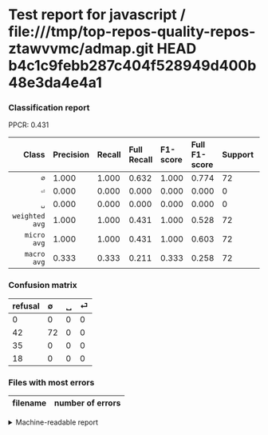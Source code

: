 # Test report for javascript / file:///tmp/top-repos-quality-repos-ztawvvmc/admap.git HEAD b4c1c9febb287c404f528949d400b48e3da4e4a1

### Classification report

PPCR: 0.431

| Class | Precision | Recall | Full Recall | F1-score | Full F1-score | Support | Full Support | PPCR |
|------:|:----------|:-------|:------------|:---------|:---------|:--------|:-------------|:-----|
| `∅` | 1.000| 1.000| 0.632| 1.000| 0.774| 72| 114| 0.632 |
| `⏎` | 0.000| 0.000| 0.000| 0.000| 0.000| 0| 18| 0.000 |
| `␣` | 0.000| 0.000| 0.000| 0.000| 0.000| 0| 35| 0.000 |
| `weighted avg` | 1.000| 1.000| 0.431| 1.000| 0.528| 72| 167| 0.431 |
| `micro avg` | 1.000| 1.000| 0.431| 1.000| 0.603| 72| 167| 0.431 |
| `macro avg` | 0.333| 0.333| 0.211| 0.333| 0.258| 72| 167| 0.431 |

### Confusion matrix

|refusal|  ∅| ␣| ⏎| 
|:---|:---|:---|:---|
|0 |0 |0 |0 |
|42 |72 |0 |0 |
|35 |0 |0 |0 |
|18 |0 |0 |0 |

### Files with most errors

| filename | number of errors|
|:----:|:-----|

<details>
    <summary>Machine-readable report</summary>
```json
{
  "cl_report": {"macro avg": {"f1-score": 0.3333333333333333, "precision": 0.3333333333333333, "recall": 0.3333333333333333, "support": 72}, "micro avg": {"f1-score": 1.0, "precision": 1.0, "recall": 1.0, "support": 72}, "weighted avg": {"f1-score": 1.0, "precision": 1.0, "recall": 1.0, "support": 72}, "\u2205": {"f1-score": 1.0, "precision": 1.0, "recall": 1.0, "support": 72}, "\u23ce": {"f1-score": 0.0, "precision": 0.0, "recall": 0.0, "support": 0}, "\u2423": {"f1-score": 0.0, "precision": 0.0, "recall": 0.0, "support": 0}},
  "cl_report_full": {"macro avg": {"f1-score": 0.25806451612903225, "precision": 0.3333333333333333, "recall": 0.21052631578947367, "support": 167}, "micro avg": {"f1-score": 0.602510460251046, "precision": 1.0, "recall": 0.4311377245508982, "support": 167}, "weighted avg": {"f1-score": 0.5284914042881977, "precision": 0.6826347305389222, "recall": 0.4311377245508982, "support": 167}, "\u2205": {"f1-score": 0.7741935483870968, "precision": 1.0, "recall": 0.631578947368421, "support": 114}, "\u23ce": {"f1-score": 0.0, "precision": 0.0, "recall": 0.0, "support": 18}, "\u2423": {"f1-score": 0.0, "precision": 0.0, "recall": 0.0, "support": 35}},
  "ppcr": 0.4311377245508982
}
```
</details>
